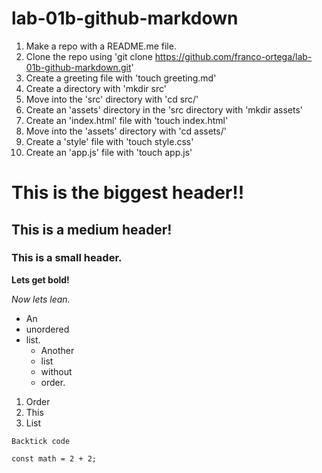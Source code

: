 # lab-01b-github-markdown
1) Make a repo with a README.me file.
1) Clone the repo using 'git clone https://github.com/franco-ortega/lab-01b-github-markdown.git'
1) Create a greeting file with 'touch greeting.md'
1) Create a directory with 'mkdir src'
1) Move into the 'src' directory with 'cd src/'
1) Create an 'assets' directory in the 'src directory with 'mkdir assets'
1) Create an 'index.html' file with 'touch index.html'
1) Move into the 'assets' directory with 'cd assets/'
1) Create a 'style' file with 'touch style.css'
1) Create an 'app.js' file with 'touch app.js'

# This is the biggest header!!

## This is a medium header!

### This is a small header.

**Lets get bold!**

_Now lets lean._

* An
* unordered
* list.
    * Another
    * list
    * without
    * order.

1. Order
1. This
1. List

`Backtick code`

`const math = 2 + 2;`

